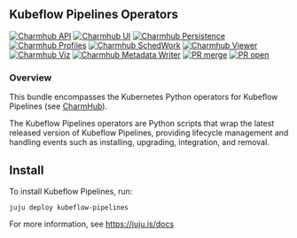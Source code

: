 ## Kubeflow Pipelines Operators

[![Charmhub API](https://charmhub.io/kfp-api/badge.svg)](https://charmhub.io/kfp-api)
[![Charmhub UI](https://charmhub.io/kfp-ui/badge.svg)](https://charmhub.io/kfp-ui)
[![Charmhub Persistence](https://charmhub.io/kfp-persistence/badge.svg)](https://charmhub.io/kfp-persistence)
[![Charmhub Profiles](https://charmhub.io/kfp-profile-controller/badge.svg)](https://charmhub.io/profile-controller)
[![Charmhub SchedWork](https://charmhub.io/kfp-schedwf/badge.svg)](https://charmhub.io/kfp-schedwf)
[![Charmhub Viewer](https://charmhub.io/kfp-viewer/badge.svg)](https://charmhub.io/kfp-viewer)
[![Charmhub Viz](https://charmhub.io/kfp-viz/badge.svg)](https://charmhub.io/kfp-viz)
[![Charmhub Metadata Writer](https://charmhub.io/kfp-metadata-writer/badge.svg)](https://charmhub.io/kfp-metadata-writer)
[![PR merge](https://github.com/canonical/kfp-operators/actions/workflows/on_push.yaml/badge.svg)](https://github.com/canonical/kfp-operators/actions/workflows/on_push.yaml)
[![PR open](https://github.com/canonical/kfp-operators/actions/workflows/on_pull_request.yaml/badge.svg)](https://github.com/canonical/kfp-operators/actions/workflows/on_pull_request.yaml)

### Overview
This bundle encompasses the Kubernetes Python operators for Kubeflow Pipelines (see
[CharmHub](https://charmhub.io/?q=kubeflow-pipelines)).

The Kubeflow Pipelines operators are Python scripts that wrap the latest released version
of Kubeflow Pipelines, providing lifecycle management and handling events such as installing,
upgrading, integration, and removal.

## Install

To install Kubeflow Pipelines, run:

    juju deploy kubeflow-pipelines

For more information, see https://juju.is/docs
